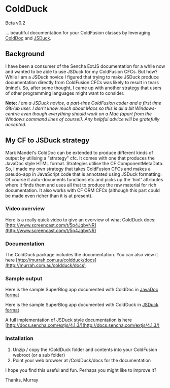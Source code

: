# ColdDuck

Beta v0.2

... beautiful documentation for your ColdFusion classes by leveraging [ColdDoc](https://github.com/markmandel/ColdDoc) and [JSDuck](https://github.com/senchalabs/jsduck). 

## Background
I have been a consumer of the Sencha ExtJS documentation for a while now and wanted to be able to use JSDuck for my ColdFusion CFCs. But how? While I am a JSDuck novice I figured that trying to make JSDuck produce documentation directly from ColdFusion CFCs was likely to result in tears (mine!). So, after some thought, I came up with another strategy that users of other programming languages might want to consider.

**Note:** *I am a JSDuck novice, a part-time ColdFusion coder and a first time GitHub user. I don't know much about Macs so this is all a bit Windows-centric even though everything should work on a Mac (apart from the Windows command lines of course!). Any helpful advice will be gratefully accepted.*

## My CF to JSDuck strategy
Mark Mandel's ColdDoc can be extended to produce different kinds of output by utilising a "strategy" cfc. It comes with one that produces the JavaDoc style HTML format. Strategies utilise the CF ComponentMetaData. So, I made my own strategy that takes ColdFusion CFCs and makes a pseudo-app in JavaScript code that is annotated using JSDuck formatting. Of course it auto-documents functions etc and picks up the 'hint' attributes where it finds them and uses all that to produce the raw material for rich documentation. It also works with CF ORM CFCs (although this part could be made even richer than it is at present).

### Video overview
Here is a really quick video to give an overview of what ColdDuck does: [http://www.screencast.com/t/5p4JqbvNR](http://www.screencast.com/t/5p4JqbvNR)

### Documentation
The ColdDuck package includes the documentation. You can also view it here [http://murrah.com.au/coldduck/docs](http://murrah.com.au/coldduck/docs)
### Sample output
Here is the sample SuperBlog app documented with ColdDoc in [JavaDoc format](http://murrah.com.au/coldduck/samples/superblogcfc/javadoc/)

Here is the sample SuperBlog app documented with ColdDuck in [JSDuck format](http://murrah.com.au/coldduck/samples/superblogcfc/docs)

A full implementation of JSDuck style documentation is here [http://docs.sencha.com/extjs/4.1.3/](http://docs.sencha.com/extjs/4.1.3/)

### Installation
1. Unzip / copy the /ColdDuck folder and contents into your ColdFusion webroot (or a sub folder)
1. Point your web browser at /ColdDuck/docs for the documentation

I hope you find this useful and fun. Perhaps you might like to improve it?

Thanks,
Murray

